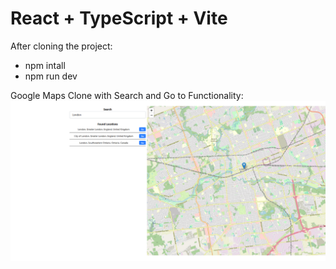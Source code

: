 # React + TypeScript + Vite
After cloning the project: 
* npm intall
* npm run dev

Google Maps Clone with Search and Go to Functionality:
![Google Maps Clone with Search and Go to Functionality](google-maps-clone.png)